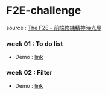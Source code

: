 # F2E-challenge

source : [The F2E - 前端修練精神時光屋](https://github.com/hexschool/TheF2E)


### week 01 : To do list

- Demo : [link](https://menghsuan.github.io/F2E-challenge/01/)


### week 02 : Filter

- Demo : [link](https://menghsuan.github.io/F2E-challenge/02/)

